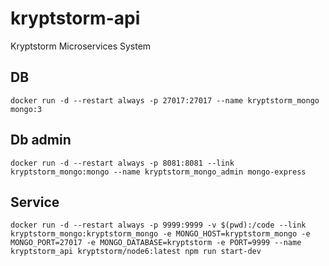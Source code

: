# kryptstorm-api
Kryptstorm Microservices System

## DB

`docker run -d --restart always -p 27017:27017 --name kryptstorm_mongo mongo:3`

## Db admin

`docker run -d --restart always -p 8081:8081 --link kryptstorm_mongo:mongo --name kryptstorm_mongo_admin mongo-express`

## Service

`docker run -d --restart always -p 9999:9999 -v $(pwd):/code --link kryptstorm_mongo:kryptstorm_mongo -e MONGO_HOST=kryptstorm_mongo -e MONGO_PORT=27017 -e MONGO_DATABASE=kryptstorm -e PORT=9999 --name kryptstorm_api kryptstorm/node6:latest npm run start-dev`